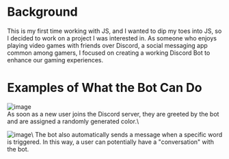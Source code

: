 # Background 
This is my first time working with JS, and I wanted to dip my toes into JS, so I decided to work on a project I was interested in. As someone who enjoys playing video games with friends over Discord, a social messaging app common among gamers, I focused on creating a working Discord Bot to enhance our gaming experiences. 

# Examples of What the Bot Can Do
![image](https://user-images.githubusercontent.com/51142303/167269030-ea101c8f-258e-4eb0-aaeb-0397e9876b04.png)\
As soon as a new user joins the Discord server, they are greeted by the bot and are assigned a randomly generated color.\

![image](https://user-images.githubusercontent.com/51142303/167269120-4abd174f-d440-423f-b923-02b20b29d400.png)\ 
The bot also automatically sends a message when a specific word is triggered. In this way, a user can potentially have a "conversation" with the bot. 
